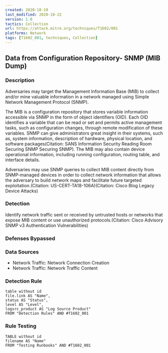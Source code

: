 ```yaml
---
created: 2020-10-19
last_modified: 2020-10-22
version: 1.0
tactics: Collection
url: https://attack.mitre.org/techniques/T1602/001
platforms: Network
tags: [T1602_001, techniques, Collection]
---
```


## Data from Configuration Repository- SNMP (MIB Dump)

### Description

Adversaries may target the Management Information Base (MIB) to collect and/or mine valuable information in a network managed using Simple Network Management Protocol (SNMP).

The MIB is a configuration repository that stores variable information accessible via SNMP in the form of object identifiers (OID). Each OID identifies a variable that can be read or set and permits active management tasks, such as configuration changes, through remote modification of these variables. SNMP can give administrators great insight in their systems, such as, system information, description of hardware, physical location, and software packages(Citation: SANS Information Security Reading Room Securing SNMP Securing SNMP). The MIB may also contain device operational information, including running configuration, routing table, and interface details.

Adversaries may use SNMP queries to collect MIB content directly from SNMP-managed devices in order to collect network information that allows the adversary to build network maps and facilitate future targeted exploitation.(Citation: US-CERT-TA18-106A)(Citation: Cisco Blog Legacy Device Attacks) 

### Detection

Identify network traffic sent or received by untrusted hosts or networks that expose MIB content or use unauthorized protocols.(Citation: Cisco Advisory SNMP v3 Authentication Vulnerabilities)

### Defenses Bypassed



### Data Sources

  - Network Traffic: Network Connection Creation
  -  Network Traffic: Network Traffic Content
### Detection Rule

```dataview
table without id
file.link AS "Name",
status AS "Status",
level AS "Level",
logsrc_product AS "Log Source Product"
FROM "Detection Rules" AND #T1602_001
```

### Rule Testing

```dataview
TABLE without id
filename AS "Name"
FROM "Testing Runbooks" AND #T1602_001
```
